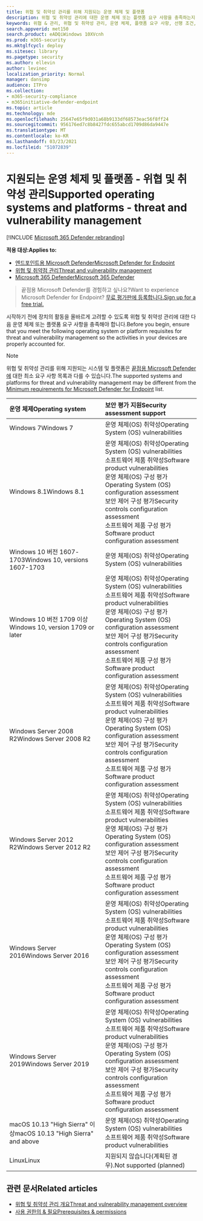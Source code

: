 ```yaml
---
title: 위협 및 취약성 관리를 위해 지원되는 운영 체제 및 플랫폼
description: 위협 및 취약성 관리에 대한 운영 체제 또는 플랫폼 요구 사항을 충족하는지 확인하여 모든 장치의 활동을 올바르게 고려해야 합니다.
keywords: 위협 & 관리, 위협 및 취약성 관리, 운영 체제, 플랫폼 요구 사항, 선행 조건, mdatp-tvm 지원 os, mdatp-tvm,
search.appverid: met150
search.product: eADQiWindows 10XVcnh
ms.prod: m365-security
ms.mktglfcycl: deploy
ms.sitesec: library
ms.pagetype: security
ms.author: ellevin
author: levinec
localization_priority: Normal
manager: dansimp
audience: ITPro
ms.collection:
- m365-security-compliance
- m365initiative-defender-endpoint
ms.topic: article
ms.technology: mde
ms.openlocfilehash: 25647e65f9d031a68b9133df68573eac56f8ff24
ms.sourcegitcommit: 956176ed7c8b8427fdc655abcd1709d86da9447e
ms.translationtype: MT
ms.contentlocale: ko-KR
ms.lasthandoff: 03/23/2021
ms.locfileid: "51072839"
---
```

# <a name="supported-operating-systems-and-platforms---threat-and-vulnerability-management"></a><span data-ttu-id="386d1-104">지원되는 운영 체제 및 플랫폼 - 위협 및 취약성 관리</span><span class="sxs-lookup"><span data-stu-id="386d1-104">Supported operating systems and platforms - threat and vulnerability management</span></span>

[!INCLUDE [Microsoft 365 Defender rebranding](../../includes/microsoft-defender.md)]

<span data-ttu-id="386d1-105">**적용 대상:**</span><span class="sxs-lookup"><span data-stu-id="386d1-105">**Applies to:**</span></span>

- [<span data-ttu-id="386d1-106">엔드포인트용 Microsoft Defender</span><span class="sxs-lookup"><span data-stu-id="386d1-106">Microsoft Defender for Endpoint</span></span>](https://go.microsoft.com/fwlink/?linkid=2154037)
- [<span data-ttu-id="386d1-107">위협 및 취약점 관리</span><span class="sxs-lookup"><span data-stu-id="386d1-107">Threat and vulnerability management</span></span>](next-gen-threat-and-vuln-mgt.md)
- [<span data-ttu-id="386d1-108">Microsoft 365 Defender</span><span class="sxs-lookup"><span data-stu-id="386d1-108">Microsoft 365 Defender</span></span>](https://go.microsoft.com/fwlink/?linkid=2118804)

><span data-ttu-id="386d1-109">끝점용 Microsoft Defender를 경험하고 싶나요?</span><span class="sxs-lookup"><span data-stu-id="386d1-109">Want to experience Microsoft Defender for Endpoint?</span></span> [<span data-ttu-id="386d1-110">무료 평가판에 등록합니다.</span><span class="sxs-lookup"><span data-stu-id="386d1-110">Sign up for a free trial.</span></span>](https://www.microsoft.com/microsoft-365/windows/microsoft-defender-atp?ocid=docs-wdatp-portaloverview-abovefoldlink)

<span data-ttu-id="386d1-111">시작하기 전에 장치의 활동을 올바르게 고려할 수 있도록 위협 및 취약성 관리에 대한 다음 운영 체제 또는 플랫폼 요구 사항을 충족해야 합니다.</span><span class="sxs-lookup"><span data-stu-id="386d1-111">Before you begin, ensure that you meet the following operating system or platform requisites for threat and vulnerability management so the activities in your devices are properly accounted for.</span></span>

>[!NOTE]
><span data-ttu-id="386d1-112">위협 및 취약성 관리를 위해 지원되는 시스템 및 플랫폼은 [끝점용 Microsoft Defender에](minimum-requirements.md) 대한 최소 요구 사항 목록과 다를 수 있습니다.</span><span class="sxs-lookup"><span data-stu-id="386d1-112">The supported systems and platforms for threat and vulnerability management may be different from the [Minimum requirements for Microsoft Defender for Endpoint](minimum-requirements.md) list.</span></span>

<span data-ttu-id="386d1-113">운영 체제</span><span class="sxs-lookup"><span data-stu-id="386d1-113">Operating system</span></span> | <span data-ttu-id="386d1-114">보안 평가 지원</span><span class="sxs-lookup"><span data-stu-id="386d1-114">Security assessment support</span></span>
:---|:---
<span data-ttu-id="386d1-115">Windows 7</span><span class="sxs-lookup"><span data-stu-id="386d1-115">Windows 7</span></span> | <span data-ttu-id="386d1-116">운영 체제(OS) 취약성</span><span class="sxs-lookup"><span data-stu-id="386d1-116">Operating System (OS) vulnerabilities</span></span>
<span data-ttu-id="386d1-117">Windows 8.1</span><span class="sxs-lookup"><span data-stu-id="386d1-117">Windows 8.1</span></span> | <span data-ttu-id="386d1-118">운영 체제(OS) 취약성</span><span class="sxs-lookup"><span data-stu-id="386d1-118">Operating System (OS) vulnerabilities</span></span><br/><span data-ttu-id="386d1-119">소프트웨어 제품 취약성</span><span class="sxs-lookup"><span data-stu-id="386d1-119">Software product vulnerabilities</span></span><br/><span data-ttu-id="386d1-120">운영 체제(OS) 구성 평가</span><span class="sxs-lookup"><span data-stu-id="386d1-120">Operating System (OS) configuration assessment</span></span><br/><span data-ttu-id="386d1-121">보안 제어 구성 평가</span><span class="sxs-lookup"><span data-stu-id="386d1-121">Security controls configuration assessment</span></span><br/><span data-ttu-id="386d1-122">소프트웨어 제품 구성 평가</span><span class="sxs-lookup"><span data-stu-id="386d1-122">Software product configuration assessment</span></span> |
<span data-ttu-id="386d1-123">Windows 10 버전 1607-1703</span><span class="sxs-lookup"><span data-stu-id="386d1-123">Windows 10, versions 1607-1703</span></span> | <span data-ttu-id="386d1-124">운영 체제(OS) 취약성</span><span class="sxs-lookup"><span data-stu-id="386d1-124">Operating System (OS) vulnerabilities</span></span>
<span data-ttu-id="386d1-125">Windows 10 버전 1709 이상</span><span class="sxs-lookup"><span data-stu-id="386d1-125">Windows 10, version 1709 or later</span></span> |<span data-ttu-id="386d1-126">운영 체제(OS) 취약성</span><span class="sxs-lookup"><span data-stu-id="386d1-126">Operating System (OS) vulnerabilities</span></span><br/><span data-ttu-id="386d1-127">소프트웨어 제품 취약성</span><span class="sxs-lookup"><span data-stu-id="386d1-127">Software product vulnerabilities</span></span><br/><span data-ttu-id="386d1-128">운영 체제(OS) 구성 평가</span><span class="sxs-lookup"><span data-stu-id="386d1-128">Operating System (OS) configuration assessment</span></span><br/><span data-ttu-id="386d1-129">보안 제어 구성 평가</span><span class="sxs-lookup"><span data-stu-id="386d1-129">Security controls configuration assessment</span></span><br/><span data-ttu-id="386d1-130">소프트웨어 제품 구성 평가</span><span class="sxs-lookup"><span data-stu-id="386d1-130">Software product configuration assessment</span></span>
<span data-ttu-id="386d1-131">Windows Server 2008 R2</span><span class="sxs-lookup"><span data-stu-id="386d1-131">Windows Server 2008 R2</span></span> | <span data-ttu-id="386d1-132">운영 체제(OS) 취약성</span><span class="sxs-lookup"><span data-stu-id="386d1-132">Operating System (OS) vulnerabilities</span></span><br/><span data-ttu-id="386d1-133">소프트웨어 제품 취약성</span><span class="sxs-lookup"><span data-stu-id="386d1-133">Software product vulnerabilities</span></span><br/><span data-ttu-id="386d1-134">운영 체제(OS) 구성 평가</span><span class="sxs-lookup"><span data-stu-id="386d1-134">Operating System (OS) configuration assessment</span></span><br/><span data-ttu-id="386d1-135">보안 제어 구성 평가</span><span class="sxs-lookup"><span data-stu-id="386d1-135">Security controls configuration assessment</span></span><br/><span data-ttu-id="386d1-136">소프트웨어 제품 구성 평가</span><span class="sxs-lookup"><span data-stu-id="386d1-136">Software product configuration assessment</span></span>
<span data-ttu-id="386d1-137">Windows Server 2012 R2</span><span class="sxs-lookup"><span data-stu-id="386d1-137">Windows Server 2012 R2</span></span> | <span data-ttu-id="386d1-138">운영 체제(OS) 취약성</span><span class="sxs-lookup"><span data-stu-id="386d1-138">Operating System (OS) vulnerabilities</span></span><br/><span data-ttu-id="386d1-139">소프트웨어 제품 취약성</span><span class="sxs-lookup"><span data-stu-id="386d1-139">Software product vulnerabilities</span></span><br/><span data-ttu-id="386d1-140">운영 체제(OS) 구성 평가</span><span class="sxs-lookup"><span data-stu-id="386d1-140">Operating System (OS) configuration assessment</span></span><br/><span data-ttu-id="386d1-141">보안 제어 구성 평가</span><span class="sxs-lookup"><span data-stu-id="386d1-141">Security controls configuration assessment</span></span><br/><span data-ttu-id="386d1-142">소프트웨어 제품 구성 평가</span><span class="sxs-lookup"><span data-stu-id="386d1-142">Software product configuration assessment</span></span>
<span data-ttu-id="386d1-143">Windows Server 2016</span><span class="sxs-lookup"><span data-stu-id="386d1-143">Windows Server 2016</span></span> | <span data-ttu-id="386d1-144">운영 체제(OS) 취약성</span><span class="sxs-lookup"><span data-stu-id="386d1-144">Operating System (OS) vulnerabilities</span></span><br/><span data-ttu-id="386d1-145">소프트웨어 제품 취약성</span><span class="sxs-lookup"><span data-stu-id="386d1-145">Software product vulnerabilities</span></span><br/><span data-ttu-id="386d1-146">운영 체제(OS) 구성 평가</span><span class="sxs-lookup"><span data-stu-id="386d1-146">Operating System (OS) configuration assessment</span></span><br/><span data-ttu-id="386d1-147">보안 제어 구성 평가</span><span class="sxs-lookup"><span data-stu-id="386d1-147">Security controls configuration assessment</span></span><br/><span data-ttu-id="386d1-148">소프트웨어 제품 구성 평가</span><span class="sxs-lookup"><span data-stu-id="386d1-148">Software product configuration assessment</span></span>
<span data-ttu-id="386d1-149">Windows Server 2019</span><span class="sxs-lookup"><span data-stu-id="386d1-149">Windows Server 2019</span></span> | <span data-ttu-id="386d1-150">운영 체제(OS) 취약성</span><span class="sxs-lookup"><span data-stu-id="386d1-150">Operating System (OS) vulnerabilities</span></span><br/><span data-ttu-id="386d1-151">소프트웨어 제품 취약성</span><span class="sxs-lookup"><span data-stu-id="386d1-151">Software product vulnerabilities</span></span><br/><span data-ttu-id="386d1-152">운영 체제(OS) 구성 평가</span><span class="sxs-lookup"><span data-stu-id="386d1-152">Operating System (OS) configuration assessment</span></span><br/><span data-ttu-id="386d1-153">보안 제어 구성 평가</span><span class="sxs-lookup"><span data-stu-id="386d1-153">Security controls configuration assessment</span></span><br/><span data-ttu-id="386d1-154">소프트웨어 제품 구성 평가</span><span class="sxs-lookup"><span data-stu-id="386d1-154">Software product configuration assessment</span></span>
<span data-ttu-id="386d1-155">macOS 10.13 "High Sierra" 이상</span><span class="sxs-lookup"><span data-stu-id="386d1-155">macOS 10.13 "High Sierra" and above</span></span> | <span data-ttu-id="386d1-156">운영 체제(OS) 취약성</span><span class="sxs-lookup"><span data-stu-id="386d1-156">Operating System (OS) vulnerabilities</span></span><br/><span data-ttu-id="386d1-157">소프트웨어 제품 취약성</span><span class="sxs-lookup"><span data-stu-id="386d1-157">Software product vulnerabilities</span></span> 
<span data-ttu-id="386d1-158">Linux</span><span class="sxs-lookup"><span data-stu-id="386d1-158">Linux</span></span> | <span data-ttu-id="386d1-159">지원되지 않습니다(계획된 경우).</span><span class="sxs-lookup"><span data-stu-id="386d1-159">Not supported (planned)</span></span>

## <a name="related-articles"></a><span data-ttu-id="386d1-160">관련 문서</span><span class="sxs-lookup"><span data-stu-id="386d1-160">Related articles</span></span>

- [<span data-ttu-id="386d1-161">위협 및 취약성 관리 개요</span><span class="sxs-lookup"><span data-stu-id="386d1-161">Threat and vulnerability management overview</span></span>](next-gen-threat-and-vuln-mgt.md)
- [<span data-ttu-id="386d1-162">사용 권한의 & 필요</span><span class="sxs-lookup"><span data-stu-id="386d1-162">Prerequisites & permissions</span></span>](tvm-prerequisites.md)
